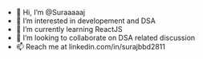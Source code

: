 - 👋 Hi, I’m @Suraaaaaj
- 👀 I’m interested in developement and DSA
- 🌱 I’m currently learning ReactJS
- 💞️ I’m looking to collaborate on DSA related discussion
- 📫 Reach me at linkedin.com/in/surajbbd2811

<!---
Suraaaaaj/Suraaaaaj is a ✨ special ✨ repository because its `README.md` (this file) appears on your GitHub profile.
You can click the Preview link to take a look at your changes.
--->
